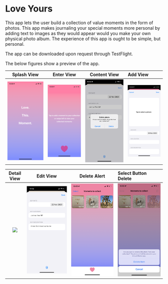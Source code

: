 #  Love Yours

This app lets the user build a collection of value moments in the form of photos. This app makes journaling your special moments more personal by adding text to images as they would appear would you make your own physical photo album.
The experience of this app is ought to be simple, but personal.

The app can be downloaded upon request through TestFlight.

The below figures show a preview of the app.

Splash View | Enter View | Content View | Add View    
:----------:|:----------:|:------------:|:--------
![](./Screenshots/SplashView.PNG) | ![](./Screenshots/EnterView.PNG) | ![](./Screenshots/DeleteItemAlert.PNG) | ![](./Screenshots/AddView.PNG) 

Detail View | Edit View | Delete Alert | Select Button Delete
:----------:|:----------:|:-----------:|:--------------------
![](./Screenshots/DetailView.PNG) | ![](./Screenshots/EditView.PNG) | ![](./Screenshots/ContentView.PNG) | ![](./Screenshots/SelectButtonDelete.PNG)
